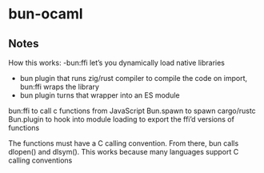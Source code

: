 # bun-ocaml

## Notes

How this works:
-bun:ffi let’s you dynamically load native libraries

- bun plugin that runs zig/rust compiler to compile the code on import, bun:ffi wraps the library
- bun plugin turns that wrapper into an ES module

bun:ffi to call c functions from JavaScript
Bun.spawn to spawn cargo/rustc
Bun.plugin to hook into module loading to export the ffi’d versions of functions

The functions must have a C calling convention. From there, bun calls dlopen()
and dlsym(). This works because many languages support C calling conventions
